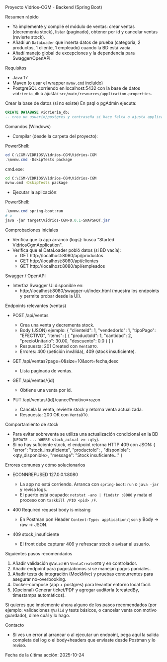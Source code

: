 Proyecto Vidrios-CGM - Backend (Spring Boot)

Resumen rápido
- Ya implementé y compilé el módulo de ventas: crear ventas (decrementa stock), listar (paginado), obtener por id y cancelar ventas (revierte stock).
- Añadí un `DataLoader` que inserta datos de prueba (categoría, 2 productos, 1 cliente, 1 empleado) cuando la BD está vacía.
- Añadí manejo global de excepciones y la dependencia para Swagger/OpenAPI.

Requisitos
- Java 17
- Maven (o usar el wrapper `mvnw.cmd` incluido)
- PostgreSQL corriendo en localhost:5432 con la base de datos `vidrieria_db` o ajustar `src/main/resources/application.properties`.

Crear la base de datos (si no existe)
En psql o pgAdmin ejecuta:

```sql
CREATE DATABASE vidrieria_db;
-- crea un usuario/postgres y contraseña si hace falta o ajusta application.properties
```

Comandos (Windows)
- Compilar (desde la carpeta del proyecto):

PowerShell:
```powershell
cd C:\CGM-VIDRIOS\Vidrios-CGM\Vidrios-CGM
.\mvnw.cmd -DskipTests package
```

cmd.exe:
```cmd
cd C:\CGM-VIDRIOS\Vidrios-CGM\Vidrios-CGM
mvnw.cmd -DskipTests package
```

- Ejecutar la aplicación:

PowerShell:
```powershell
.\mvnw.cmd spring-boot:run
# o
java -jar target\Vidrios-CGM-0.0.1-SNAPSHOT.jar
```

Comprobaciones iniciales
- Verifica que la app arrancó (logs): busca "Started VidriosCgmApplication".
- Verifica que el DataLoader pobló datos (si BD vacía):
  - GET http://localhost:8080/api/productos
  - GET http://localhost:8080/api/clientes
  - GET http://localhost:8080/api/empleados

Swagger / OpenAPI
- Interfaz Swagger UI disponible en:
  - http://localhost:8080/swagger-ui/index.html
  (muestra los endpoints y permite probar desde la UI).

Endpoints relevantes (ventas)
- POST /api/ventas
  - Crea una venta y decrementa stock.
  - Body (JSON) ejemplo:
    {
      "clienteId": 1,
      "vendedorId": 1,
      "tipoPago": "EFECTIVO",
      "items": [
        { "productoId": 1, "cantidad": 2, "precioUnitario": 30.00, "descuento": 0.0 }
      ]
    }
  - Respuesta: 201 Created con `VentaDTO`.
  - Errores: 400 (petición inválida), 409 (stock insuficiente).

- GET /api/ventas?page=0&size=10&sort=fecha,desc
  - Lista paginada de ventas.

- GET /api/ventas/{id}
  - Obtiene una venta por id.

- PUT /api/ventas/{id}/cancel?motivo=razon
  - Cancela la venta, revierte stock y retorna venta actualizada.
  - Respuesta: 200 OK con `VentaDTO`.

Comportamiento de stock
- Para evitar sobreventa se utiliza una actualización condicional en la BD (`UPDATE ... WHERE stock_actual >= :qty`).
- Si no hay suficiente stock, el endpoint retorna HTTP 409 con JSON:
  {
    "error": "stock_insuficiente",
    "productoId": <id>,
    "disponible": <qty_disponible>,
    "message": "Stock insuficiente..."
  }

Errores comunes y cómo solucionarlos
- ECONNREFUSED 127.0.0.1:8080
  - La app no está corriendo. Arranca con `spring-boot:run` o `java -jar` y revisa logs.
  - El puerto está ocupado: `netstat -ano | findstr :8080` y mata el proceso con `taskkill /PID <pid> /F`.

- 400 Required request body is missing
  - En Postman pon Header `Content-Type: application/json` y Body → raw → JSON.

- 409 stock_insuficiente
  - El front debe capturar 409 y refrescar stock o avisar al usuario.

Siguientes pasos recomendados
1. Añadir validación `@Valid` en `VentaCreateDTO` y en controlador.
2. Añadir endpoint para pagos/abonos si se manejan pagos parciales.
3. Añadir tests de integración (MockMvc) y pruebas concurrentes para asegurar no-overbooking.
4. Docker-compose (app + postgres) para levantar entorno local fácil.
5. (Opcional) Generar ticket/PDF y agregar auditoría (createdBy, timestamps automáticos).

Si quieres que implemente ahora alguno de los pasos recomendados (por ejemplo: validaciones `@Valid` y tests básicos, o cancelar venta con motivo guardado), dime cuál y lo hago.

Contacto
- Si ves un error al arrancar o al ejecutar un endpoint, pega aquí la salida completa del log o el body+headers que enviaste desde Postman y lo reviso.

Fecha de la última acción: 2025-10-24

